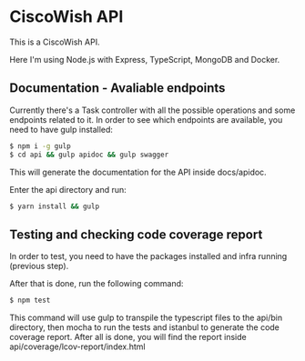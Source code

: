 # CiscoWish API

This is a CiscoWish API.

Here I'm using Node.js with Express, TypeScript, MongoDB and Docker.


## Documentation - Avaliable endpoints

Currently there's a Task controller with all the possible operations and some endpoints related to it.
In order to see which endpoints are available, you need to have gulp installed:

```bash
$ npm i -g gulp
$ cd api && gulp apidoc && gulp swagger
```

This will generate the documentation for the API inside docs/apidoc.

Enter the api directory and run:
```bash
$ yarn install && gulp
```

## Testing and checking code coverage report

In order to test, you need to have the packages installed and infra running (previous step).

After that is done, run the following command:
```bash
$ npm test
```

This command will use gulp to transpile the typescript files to the api/bin directory, then mocha to run the tests and istanbul to generate the code coverage report.
After all is done, you will find the report inside api/coverage/lcov-report/index.html
